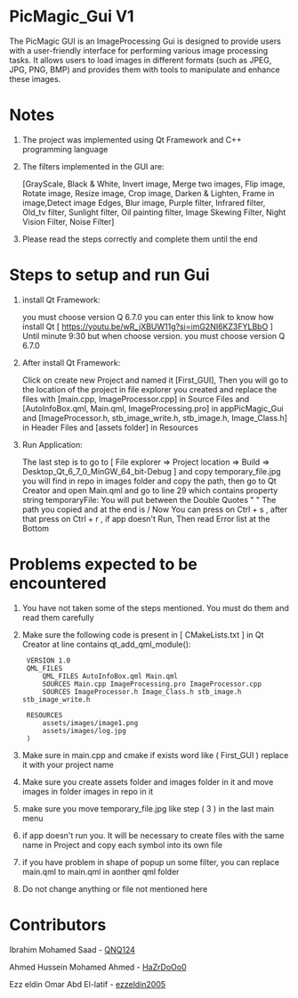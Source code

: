 # PicMagic_Gui V1
The PicMagic GUI is an ImageProcessing Gui is designed to provide users with a user-friendly interface for performing various image processing tasks. It allows users to load images in different formats (such as JPEG, JPG, PNG, BMP) and provides them with tools to manipulate and enhance these images.

# Notes
1) The project was implemented using Qt Framework and C++ programming language

2) The filters implemented in the GUI are:

   [GrayScale, Black & White, Invert image, Merge two images, Flip image, Rotate image, Resize image, Crop image, Darken & Lighten, Frame in image,Detect image 
   Edges, Blur image, Purple filter, Infrared filter, Old_tv filter, Sunlight filter, Oil painting filter, Image Skewing Filter, Night Vision Filter, Noise 
   Filter]
   
3) Please read the steps correctly and complete them until the end

# Steps to setup and run Gui
1) install Qt Framework:
   
   you must choose version Q 6.7.0 you can enter this link to know how install Qt [ https://youtu.be/wR_jXBUW11g?si=imG2NI6KZ3FYLBbO ] Until minute 9:30 but       when choose version. you must choose version Q 6.7.0

2) After install Qt Framework:

   Click on create new Project and named it [First_GUI], Then you will go to the location of the project in file explorer you created and replace the files 
   with [main.cpp, ImageProcessor.cpp] in Source Files and [AutoInfoBox.qml, Main.qml, ImageProcessing.pro] in appPicMagic_Gui and [ImageProcessor.h, 
   stb_image_write.h, stb_image.h, Image_Class.h] in Header Files and [assets folder] in Resources
   
3) Run Application:
   
   The last step is to go to [ File explorer => Project location => Build => Desktop_Qt_6_7_0_MinGW_64_bit-Debug ] and copy temporary_file.jpg you will
   find in repo in images folder and copy the path, then go to Qt Creator and open Main.qml and go to line 29 which contains property string temporaryFile:
   You will put between the Double Quotes " " The path you copied and at the end is / Now You can press on Ctrl + s , after that press on Ctrl + r , if app 
   doesn't Run, Then read Error list at the Bottom

# Problems expected to be encountered
1) You have not taken some of the steps mentioned. You must do them and read them carefully

2) Make sure the following code is present in [ CMakeLists.txt ] in Qt Creator at line contains qt_add_qml_module():

     ```
      VERSION 1.0
      QML_FILES
          QML_FILES AutoInfoBox.qml Main.qml
          SOURCES Main.cpp ImageProcessing.pro ImageProcessor.cpp
          SOURCES ImageProcessor.h Image_Class.h stb_image.h stb_image_write.h

      RESOURCES
          assets/images/image1.png
          assets/images/log.jpg
      )
     ```
3) Make sure in main.cpp and cmake if exists word like ( First_GUI ) replace it with your project name

4) Make sure you create assets folder and images folder in it and move images in folder images in repo in it

5) make sure you move temporary_file.jpg like step ( 3 ) in the last main menu

6) if app doesn't run you. It will be necessary to create files with the same name in Project and copy each symbol into its own file

7) if you have problem in shape of popup un some filter, you can replace main.qml to main.qml in aonther qml folder

8) Do not change anything or file not mentioned here

# Contributors
Ibrahim Mohamed Saad - [QNQ124](https://github.com/QNQ124)

Ahmed Hussein Mohamed Ahmed - [HaZrDoOo0](https://github.com/HaZrDoOo0)

Ezz eldin Omar Abd El-latif - [ezzeldin2005](https://github.com/ezzeldin2005)
